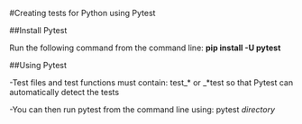 #Creating tests for Python using Pytest

##Install Pytest

Run the following command from the command line:
**pip install -U pytest**

##Using Pytest

-Test files and test functions must contain:
  test_* or _*test
so that Pytest can automatically detect the tests

-You can then run pytest from the command line using:
  pytest *directory*

